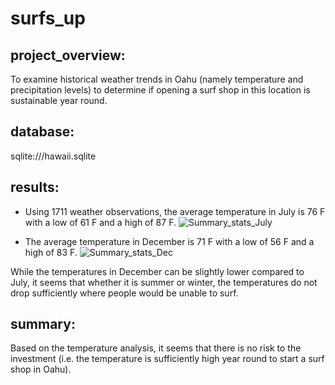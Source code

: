 # surfs_up

## project_overview: 
To examine historical weather trends in Oahu (namely temperature and precipitation levels) to determine if opening a surf shop in this location is sustainable year round. 

## database: 
sqlite:///hawaii.sqlite

## results: 
- Using 1711 weather observations, the average temperature in July is 76 F with a low of 61 F and a high of 87 F. 
![Summary_stats_July](https://user-images.githubusercontent.com/113721712/216683439-ce22c0ed-b6c4-42da-9164-6d59d269c0ca.png)

- The average temperature in December is 71 F with a low of 56 F and a high of 83 F. 
![Summary_stats_Dec](https://user-images.githubusercontent.com/113721712/216683677-108c9cde-1aad-4099-9644-7ebc022e66a3.png)

While the temperatures in December can be slightly lower compared to July, it seems that whether it is summer or winter, the temperatures do not drop sufficiently where people would be unable to surf.  

## summary: 
Based on the temperature analysis, it seems that there is no risk to the investment (i.e. the temperature is sufficiently high year round to start a surf shop in Oahu).

